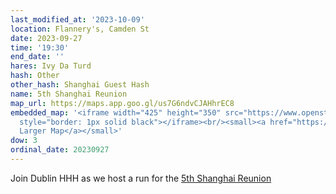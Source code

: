 ```yaml
---
last_modified_at: '2023-10-09'
location: Flannery's, Camden St
date: 2023-09-27
time: '19:30'
end_date: ''
hares: Ivy Da Turd
hash: Other
other_hash: Shanghai Guest Hash
name: 5th Shanghai Reunion
map_url: https://maps.app.goo.gl/us7G6ndvCJAHhrEC8
embedded_map: '<iframe width="425" height="350" src="https://www.openstreetmap.org/export/embed.html?bbox=-6.266656816005708%2C53.33546828976816%2C-6.2642240524292%2C53.33676398389425&amp;layer=mapnik&amp;marker=53.33611614175147%2C-6.265440434217453"
  style="border: 1px solid black"></iframe><br/><small><a href="https://www.openstreetmap.org/?mlat=53.33612&amp;mlon=-6.26544#map=19/53.33612/-6.26544">View
  Larger Map</a></small>'
dow: 3
ordinal_date: 20230927
---
```

J﻿oin Dublin HHH as we host a run for the [5th Shanghai Reunion](https://shanghaireunion.wordpress.com/)
